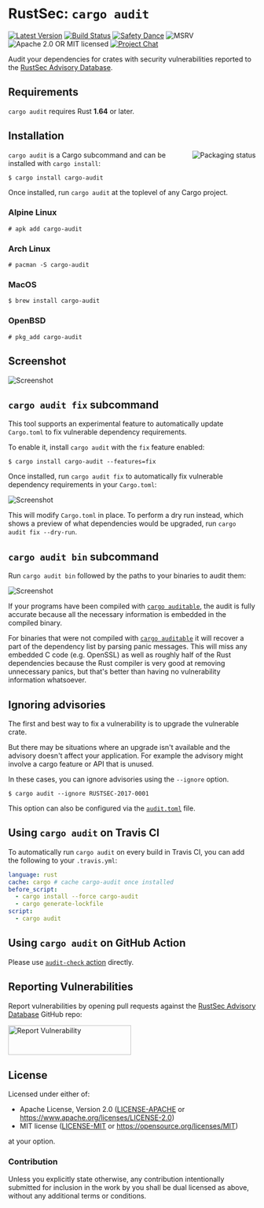 # RustSec: `cargo audit`

[![Latest Version][crate-image]][crate-link]
[![Build Status][build-image]][build-link]
[![Safety Dance][safety-image]][safety-link]
![MSRV][rustc-image]
![Apache 2.0 OR MIT licensed][license-image]
[![Project Chat][chat-image]][chat-link]

Audit your dependencies for crates with security vulnerabilities reported to the
[RustSec Advisory Database].

## Requirements

`cargo audit` requires Rust **1.64** or later.

## Installation

<a href="https://repology.org/project/cargo-audit/versions"><img align="right" src="https://repology.org/badge/vertical-allrepos/cargo-audit.svg" alt="Packaging status"></a>

`cargo audit` is a Cargo subcommand and can be installed with `cargo install`:

```
$ cargo install cargo-audit
```

Once installed, run `cargo audit` at the toplevel of any Cargo project.

### Alpine Linux

```
# apk add cargo-audit
```

### Arch Linux

```
# pacman -S cargo-audit
```

### MacOS

```
$ brew install cargo-audit
```

### OpenBSD

```
# pkg_add cargo-audit
```

## Screenshot

<img src="https://raw.githubusercontent.com/RustSec/cargo-audit/c857beb/img/screenshot.png" alt="Screenshot" style="max-width:100%;">

## `cargo audit fix` subcommand

This tool supports an experimental feature to automatically update `Cargo.toml`
to fix vulnerable dependency requirements.

To enable it, install `cargo audit` with the `fix` feature enabled:

```
$ cargo install cargo-audit --features=fix
```

Once installed, run `cargo audit fix` to automatically fix vulnerable
dependency requirements in your `Cargo.toml`:

<img src="https://raw.githubusercontent.com/RustSec/cargo-audit/c857beb/img/screenshot-fix.png" alt="Screenshot" style="max-width:100%;">

This will modify `Cargo.toml` in place. To perform a dry run instead, which
shows a preview of what dependencies would be upgraded, run
`cargo audit fix --dry-run`.

## `cargo audit bin` subcommand

Run `cargo audit bin` followed by the paths to your binaries to audit them:

<img src="https://github.com/rustsec/rustsec/raw/46eeb09cef411bbe926a82c8a0d678a3e43299a1/.img/screenshot-bin.png" alt="Screenshot" style="max-width:100%;">

If your programs have been compiled with [`cargo auditable`](https://github.com/rust-secure-code/cargo-auditable),
the audit is fully accurate because all the necessary information is embedded in the compiled binary.

For binaries that were not compiled with [`cargo auditable`](https://github.com/rust-secure-code/cargo-auditable)
it will recover a part of the dependency list by parsing panic messages.
This will miss any embedded C code (e.g. OpenSSL) as well as roughly half of the Rust dependencies
because the Rust compiler is very good at removing unnecessary panics,
but that's better than having no vulnerability information whatsoever.

## Ignoring advisories

The first and best way to fix a vulnerability is to upgrade the vulnerable crate.

But there may be situations where an upgrade isn't available and the advisory doesn't affect your application. For example the advisory might involve a cargo feature or API that is unused.

In these cases, you can ignore advisories using the `--ignore` option.

```
$ cargo audit --ignore RUSTSEC-2017-0001
```

This option can also be configured via the [`audit.toml`](./audit.toml.example) file.

## Using `cargo audit` on Travis CI

To automatically run `cargo audit` on every build in Travis CI, you can add the following to your `.travis.yml`:

```yaml
language: rust
cache: cargo # cache cargo-audit once installed
before_script:
  - cargo install --force cargo-audit
  - cargo generate-lockfile
script:
  - cargo audit
```

## Using `cargo audit` on GitHub Action

Please use [`audit-check` action](https://github.com/actions-rs/audit-check) directly.

## Reporting Vulnerabilities

Report vulnerabilities by opening pull requests against the [RustSec Advisory Database]
GitHub repo:

<a href="https://github.com/RustSec/advisory-db/blob/master/CONTRIBUTING.md">
  <img alt="Report Vulnerability" width="250px" height="60px" src="https://rustsec.org/img/report-vuln-button.svg">
</a>

## License

Licensed under either of:

 * Apache License, Version 2.0 ([LICENSE-APACHE] or https://www.apache.org/licenses/LICENSE-2.0)
 * MIT license ([LICENSE-MIT] or https://opensource.org/licenses/MIT)

at your option.

### Contribution

Unless you explicitly state otherwise, any contribution intentionally submitted
for inclusion in the work by you shall be dual licensed as above, without any
additional terms or conditions.

[//]: # (badges)

[crate-image]: https://buildstats.info/crate/cargo-audit
[crate-link]: https://crates.io/crates/cargo-audit
[build-image]: https://github.com/RustSec/rustsec/actions/workflows/cargo-audit.yml/badge.svg
[build-link]: https://github.com/RustSec/rustsec/actions/workflows/cargo-audit.yml
[license-image]: https://img.shields.io/badge/license-Apache2.0%2FMIT-blue.svg
[rustc-image]: https://img.shields.io/badge/rustc-1.64+-blue.svg
[safety-image]: https://img.shields.io/badge/unsafe-forbidden-success.svg
[safety-link]: https://github.com/rust-secure-code/safety-dance/
[chat-image]: https://img.shields.io/badge/zulip-join_chat-blue.svg
[chat-link]: https://rust-lang.zulipchat.com/#narrow/stream/146229-wg-secure-code/

[//]: # (general links)

[RustSec Advisory Database]: https://github.com/RustSec/advisory-db/
[LICENSE-APACHE]: https://github.com/RustSec/cargo-audit/blob/main/LICENSE-APACHE
[LICENSE-MIT]: https://github.com/RustSec/cargo-audit/blob/main/LICENSE-MIT
